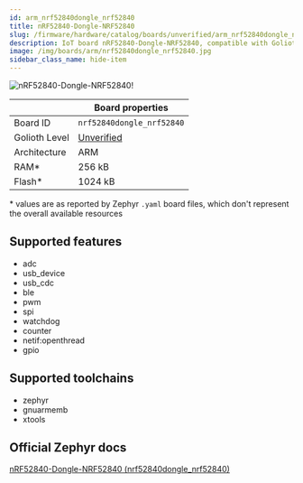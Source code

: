 ```yaml
---
id: arm_nrf52840dongle_nrf52840
title: nRF52840-Dongle-NRF52840
slug: /firmware/hardware/catalog/boards/unverified/arm_nrf52840dongle_nrf52840
description: IoT board nRF52840-Dongle-NRF52840, compatible with Golioth at unverified level.
image: /img/boards/arm/nrf52840dongle_nrf52840.jpg
sidebar_class_name: hide-item
---
```


[//]: # (This is an auto-generated file, do not edit! Changes to it will be lost upon re-generation)

![nRF52840-Dongle-NRF52840!](/img/boards/arm/nrf52840dongle_nrf52840.jpg "nRF52840-Dongle-NRF52840")

|                | Board properties     |
| -------------  | -------------------- |
| Board ID       | `nrf52840dongle_nrf52840` |
| Golioth Level  | [Unverified](/firmware/hardware#unverified-boards) |
| Architecture   | ARM |
| RAM*           | 256 kB |
| Flash*         | 1024 kB |

\* values are as reported by Zephyr `.yaml` board files, which don't represent the overall available resources



## Supported features

* adc
* usb_device
* usb_cdc
* ble
* pwm
* spi
* watchdog
* counter
* netif:openthread
* gpio

## Supported toolchains

* zephyr
* gnuarmemb
* xtools

## Official Zephyr docs

[nRF52840-Dongle-NRF52840 (nrf52840dongle_nrf52840)](https://docs.zephyrproject.org/3.6.0/boards/arm/nrf52840dongle_nrf52840/doc/index.html)
